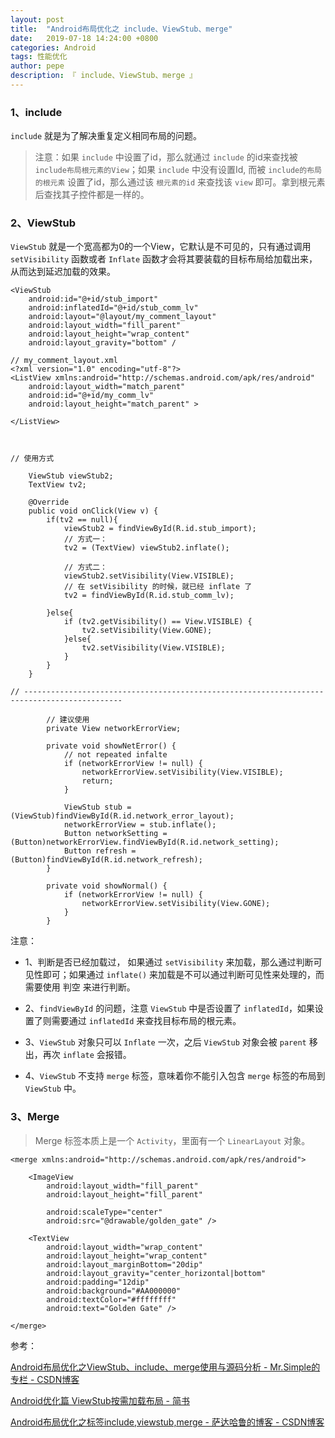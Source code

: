 ```yaml
---
layout: post
title:  "Android布局优化之 include、ViewStub、merge"
date:   2019-07-18 14:24:00 +0800
categories: Android
tags: 性能优化
author: pepe
description: 『 include、ViewStub、merge 』
---
```


### **1、include**

`include` 就是为了解决重复定义相同布局的问题。

> 注意：如果 `include` 中设置了id，那么就通过 `include` 的id来查找被 `include布局根元素的View`；如果 `include` 中没有设置Id, 而被 `include的布局的根元素` 设置了id，那么通过该 `根元素的id` 来查找该 `view` 即可。拿到根元素后查找其子控件都是一样的。

### **2、ViewStub**

`ViewStub` 就是一个宽高都为0的一个View，它默认是不可见的，只有通过调用 `setVisibility` 函数或者 `Inflate` 函数才会将其要装载的目标布局给加载出来，从而达到延迟加载的效果。

```
<ViewStub  
    android:id="@+id/stub_import"  
    android:inflatedId="@+id/stub_comm_lv"  
    android:layout="@layout/my_comment_layout"  
    android:layout_width="fill_parent"  
    android:layout_height="wrap_content"  
    android:layout_gravity="bottom" /  
    
// my_comment_layout.xml
<?xml version="1.0" encoding="utf-8"?>  
<ListView xmlns:android="http://schemas.android.com/apk/res/android"  
    android:layout_width="match_parent"  
    android:id="@+id/my_comm_lv"  
    android:layout_height="match_parent" >  

</ListView>  



// 使用方式

    ViewStub viewStub2;
    TextView tv2;
        
    @Override
    public void onClick(View v) {
        if(tv2 == null){
            viewStub2 = findViewById(R.id.stub_import);
            // 方式一：
            tv2 = (TextView) viewStub2.inflate();
            
            // 方式二：
            viewStub2.setVisibility(View.VISIBLE);
            // 在 setVisibility 的时候，就已经 inflate 了
            tv2 = findViewById(R.id.stub_comm_lv);
            
        }else{
            if (tv2.getVisibility() == View.VISIBLE) {
                tv2.setVisibility(View.GONE);
            }else{
                tv2.setVisibility(View.VISIBLE);
            }
        }
    }

// --------------------------------------------------------------------------------------------  
       
        // 建议使用
        private View networkErrorView;

        private void showNetError() {
            // not repeated infalte
            if (networkErrorView != null) {
                networkErrorView.setVisibility(View.VISIBLE);
                return;
            }

            ViewStub stub = (ViewStub)findViewById(R.id.network_error_layout);
            networkErrorView = stub.inflate();
            Button networkSetting = (Button)networkErrorView.findViewById(R.id.network_setting);
            Button refresh = (Button)findViewById(R.id.network_refresh);
        }

        private void showNormal() {
            if (networkErrorView != null) {
                networkErrorView.setVisibility(View.GONE);
            }
        }
```
注意：

* 1、判断是否已经加载过， 如果通过 `setVisibility` 来加载，那么通过判断可见性即可；如果通过 `inflate()` 来加载是不可以通过判断可见性来处理的，而需要使用 判空 来进行判断。

* 2、`findViewById` 的问题，注意 `ViewStub` 中是否设置了 `inflatedId`，如果设置了则需要通过 `inflatedId` 来查找目标布局的根元素。

* 3、`ViewStub` 对象只可以 `Inflate` 一次，之后 `ViewStub` 对象会被 `parent` 移出，再次 `inflate` 会报错。

* 4、`ViewStub` 不支持 `merge` 标签，意味着你不能引入包含 `merge` 标签的布局到 `ViewStub` 中。

### **3、Merge**

> Merge 标签本质上是一个 `Activity`，里面有一个 `LinearLayout` 对象。

```
<merge xmlns:android="http://schemas.android.com/apk/res/android">  

    <ImageView    
        android:layout_width="fill_parent"   
        android:layout_height="fill_parent"   

        android:scaleType="center"  
        android:src="@drawable/golden_gate" />  

    <TextView  
        android:layout_width="wrap_content"   
        android:layout_height="wrap_content"   
        android:layout_marginBottom="20dip"  
        android:layout_gravity="center_horizontal|bottom"  
        android:padding="12dip"  
        android:background="#AA000000"  
        android:textColor="#ffffffff"  
        android:text="Golden Gate" />  

</merge> 
```

参考：

[Android布局优化之ViewStub、include、merge使用与源码分析 - Mr.Simple的专栏 - CSDN博客](https://blog.csdn.net/bboyfeiyu/article/details/45869393)

[Android优化篇 ViewStub按需加载布局 - 简书](https://www.jianshu.com/p/48a2fbf75954)

[Android布局优化之标签include,viewstub,merge - 萨达哈鲁的博客 - CSDN博客](https://blog.csdn.net/import_sadaharu/article/details/81324058)












